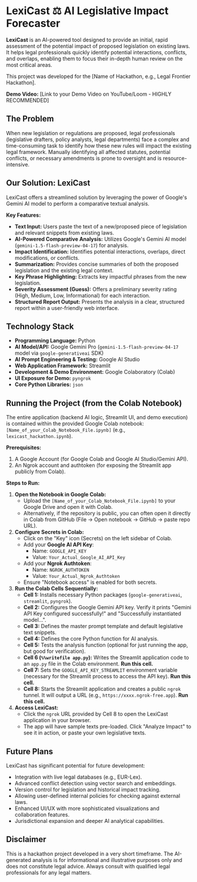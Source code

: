 # LexiCast ⚖️ AI Legislative Impact Forecaster

**LexiCast** is an AI-powered tool designed to provide an initial, rapid assessment of the potential impact of proposed legislation on existing laws. It helps legal professionals quickly identify potential interactions, conflicts, and overlaps, enabling them to focus their in-depth human review on the most critical areas.

This project was developed for the [Name of Hackathon, e.g., Legal Frontier Hackathon].

**Demo Video:** [Link to your Demo Video on YouTube/Loom - HIGHLY RECOMMENDED]

## The Problem

When new legislation or regulations are proposed, legal professionals (legislative drafters, policy analysts, legal departments) face a complex and time-consuming task to identify how these new rules will impact the existing legal framework. Manually identifying all affected statutes, potential conflicts, or necessary amendments is prone to oversight and is resource-intensive.

## Our Solution: LexiCast

LexiCast offers a streamlined solution by leveraging the power of Google's Gemini AI model to perform a comparative textual analysis.

**Key Features:**

*   **Text Input:** Users paste the text of a new/proposed piece of legislation and relevant snippets from existing laws.
*   **AI-Powered Comparative Analysis:** Utilizes Google's Gemini AI model (`gemini-1.5-flash-preview-04-17`) for analysis.
*   **Impact Identification:** Identifies potential interactions, overlaps, direct modifications, or conflicts.
*   **Summarization:** Provides concise summaries of both the proposed legislation and the existing legal context.
*   **Key Phrase Highlighting:** Extracts key impactful phrases from the new legislation.
*   **Severity Assessment (Guess):** Offers a preliminary severity rating (High, Medium, Low, Informational) for each interaction.
*   **Structured Report Output:** Presents the analysis in a clear, structured report within a user-friendly web interface.

## Technology Stack

*   **Programming Language:** Python
*   **AI Model/API:** Google Gemini Pro (`gemini-1.5-flash-preview-04-17` model via `google-generativeai` SDK)
*   **AI Prompt Engineering & Testing:** Google AI Studio
*   **Web Application Framework:** Streamlit
*   **Development & Demo Environment:** Google Colaboratory (Colab)
*   **UI Exposure for Demo:** `pyngrok`
*   **Core Python Libraries:** `json`

## Running the Project (from the Colab Notebook)

The entire application (backend AI logic, Streamlit UI, and demo execution) is contained within the provided Google Colab notebook: `[Name_of_your_Colab_Notebook_File.ipynb]` (e.g., `lexicast_hackathon.ipynb`).

**Prerequisites:**

1.  A Google Account (for Google Colab and Google AI Studio/Gemini API).
2.  An Ngrok account and authtoken (for exposing the Streamlit app publicly from Colab).

**Steps to Run:**

1.  **Open the Notebook in Google Colab:**
    *   Upload the `[Name_of_your_Colab_Notebook_File.ipynb]` to your Google Drive and open it with Colab.
    *   Alternatively, if the repository is public, you can often open it directly in Colab from GitHub (File -> Open notebook -> GitHub -> paste repo URL).
2.  **Configure Secrets in Colab:**
    *   Click on the "Key" icon (Secrets) on the left sidebar of Colab.
    *   Add your **Google AI API Key**:
        *   Name: `GOOGLE_API_KEY`
        *   Value: `Your_Actual_Google_AI_API_Key`
    *   Add your **Ngrok Authtoken**:
        *   Name: `NGROK_AUTHTOKEN`
        *   Value: `Your_Actual_Ngrok_Authtoken`
    *   Ensure "Notebook access" is enabled for both secrets.
3.  **Run the Colab Cells Sequentially:**
    *   **Cell 1:** Installs necessary Python packages (`google-generativeai`, `streamlit`, `pyngrok`).
    *   **Cell 2:** Configures the Google Gemini API key. Verify it prints "Gemini API Key configured successfully!" and "Successfully instantiated model...".
    *   **Cell 3:** Defines the master prompt template and default legislative text snippets.
    *   **Cell 4:** Defines the core Python function for AI analysis.
    *   **Cell 5:** Tests the analysis function (optional for just running the app, but good for verification).
    *   **Cell 6 (`%%writefile app.py`):** Writes the Streamlit application code to an `app.py` file in the Colab environment. **Run this cell.**
    *   **Cell 7:** Sets the `GOOGLE_API_KEY_STREAMLIT` environment variable (necessary for the Streamlit process to access the API key). **Run this cell.**
    *   **Cell 8:** Starts the Streamlit application and creates a public `ngrok` tunnel. It will output a URL (e.g., `https://xxxx.ngrok-free.app`). **Run this cell.**
4.  **Access LexiCast:**
    *   Click the `ngrok` URL provided by Cell 8 to open the LexiCast application in your browser.
    *   The app will have sample texts pre-loaded. Click "Analyze Impact" to see it in action, or paste your own legislative texts.

## Future Plans

LexiCast has significant potential for future development:

*   Integration with live legal databases (e.g., EUR-Lex).
*   Advanced conflict detection using vector search and embeddings.
*   Version control for legislation and historical impact tracking.
*   Allowing user-defined internal policies for checking against external laws.
*   Enhanced UI/UX with more sophisticated visualizations and collaboration features.
*   Jurisdictional expansion and deeper AI analytical capabilities.

## Disclaimer

This is a hackathon project developed in a very short timeframe. The AI-generated analysis is for informational and illustrative purposes only and does not constitute legal advice. Always consult with qualified legal professionals for any legal matters.
